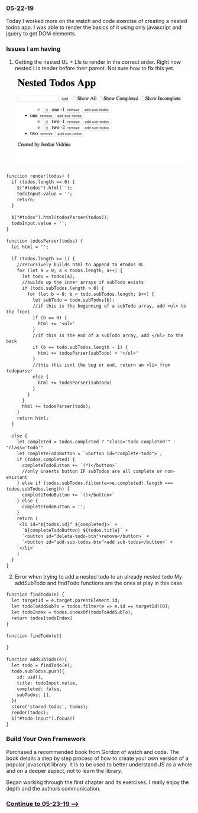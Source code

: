 ### 05-22-19
Today I worked more on the watch and code exercise of creating a nested todos app. I was able to render the basics of it using only javascript and jquery to get DOM elements.

### Issues I am having
1. Getting the nested UL + LIs to render in the correct order.
Right now nested LIs render before their parent. Not sure how to fix this yet.
![Nested UI/LI Error](https://github.com/jordanvidrine/coding-journey/blob/master/Daily%20Logs/files/nested-todos-example.png)
```
function render(todos) {
  if (todos.length == 0) {
    $("#todos").html('');
    todoInput.value = '';
    return;
  }

  $("#todos").html(todosParser(todos));
  todoInput.value = '';
}

function todosParser(todos) {
  let html = '';

  if (todos.length >= 1) {
    //recursively builds html to append to #todos UL
    for (let a = 0; a < todos.length; a++) {
      let todo = todos[a];
      //builds up the inner arrays if subTodo exists
      if (todo.subTodos.length > 0) {
        for (let b = 0; b < todo.subTodos.length; b++) {
          let subTodo = todo.subTodos[b];
          //if this is the beginning of a subTodo array, add <ul> to the front
          if (b == 0) {
            html += '<ul>'
          }
          //if this is the end of a subTodo array, add </ul> to the back
          if (b == todo.subTodos.length - 1) {
            html += todosParser(subTodo) + '</ul>'
          }
          //this this isnt the beg or end, return an <li> from todoparser
          else {
            html += todosParser(subTodo)
          }
        }
      }
      html += todosParser(todo);
    }
    return html;
  }

  else {
    let completed = todos.completed ? "class='todo completed'" : "class='todo'"
    let completeTodoButton = `<button id="complete-todo">`;
    if (todos.completed) {
      completeTodoButton += `(*)</button>`
      //only inserts button IF subTodos are all complete or non-existant
    } else if (todos.subTodos.filter(e=>e.completed).length === todos.subTodos.length) {
      completeTodoButton += `()</button>`
    } else {
      completeTodoButton = '';
    }
    return (
    `<li id="${todos.id}" ${completed}>` +
      `${completeTodoButton} ${todos.title}` +
      `<button id="delete-todo-btn">remove</button>` +
      `<button id="add-sub-todos-btn">add sub-todos</button>` +
    `</li>`
    )
  }
}
```
2. Error when trying to add a nested todo to an already nested todo
My addSubTodo and findTodo functions are the ones at play in this case
```
function findTodo(e) {
  let targetId = e.target.parentElement.id;
  let todoToAddSubTo = todos.filter(e => e.id == targetId)[0];
  let todoIndex = todos.indexOf(todoToAddSubTo);
  return todos[todoIndex]
}

function findTodo(e){

}

function addSubTodo(e){
  let todo = findTodo(e);
  todo.subTodos.push({
    id: uid(),
    title: todoInput.value,
    completed: false,
    subTodos: [],
  })
  store('stored-todos', todos);
  render(todos);
  $("#todo-input").focus()
}
```

### Build Your Own Framework
Purchased a recommended book from Gordon of watch and code. The book details a step by step process of how to create your own version of a popular javascript library. It is to be used to better understand JS as a whole and on a deeper aspect, not to learn the library.

Began working through the first chapter and its exercises. I really enjoy the depth and the authors communication.


### [Continue to 05-23-19 -->](https://github.com/jordanvidrine/coding-journey/blob/master/Daily%20Logs/05-23-19.md)
